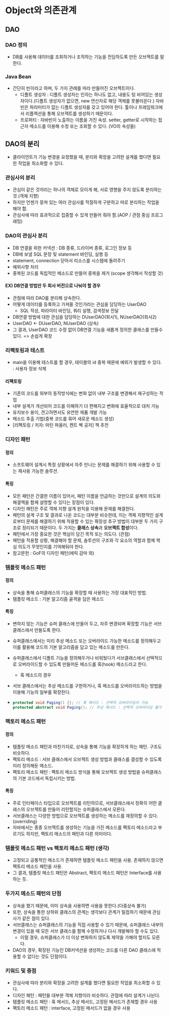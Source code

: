 # Object와 의존관계

## DAO

### DAO  정의

- DB를 사용해 데이터를 조회하거나 조작하는 기능을 전담하도록 만든 오브젝트를 말한다.

### Java Bean

- 간단히 빈이라고 하며, 두 가지 관례를 따라 만들어진 오브젝트이다.
  - 디폴트 생성자 : 디폴트 생성자는 인자는 하나도 없고, 내용도 텅 비어있는 생성자이다.(디폴트 생성자가 없으면, new 연산자로 해당 객체를 못불러온다.) 
    자바빈은 파라미터가 없는 디폴트 생성자를 갖고 있어야 한다. 툴이나 프레임워크에서 리플렉션을 통해 오브젝트를 생성하기 때문이다.
  - 프로퍼티 : 자바빈이 노출하는 이름을 가진 속성. setter, getter로 시작하는 접근자 메소드를 이용해 수정 또는 조회할 수 있다. (VO의 속성들)

## DAO의 분리

- 클라이언트가 기능 변경을 요청했을 때, 분리와 확장을 고려한 설계를 했다면 필요한 작업을 최소화할 수 있다.

### 관심사의 분리

- 관심이 같은 것끼리는 하나의 객체로 모이게 해, 서로 영향을 주지 않도록 분리하는 것.(객체 지향)
- 하지만 언젠가 뭉쳐 있는 여러 관심사를 적절하게 구분하고 따로 분리하는 작업을 해야 함.
- 관심사에 따라 효과적으로 집중할 수 있게 만들어 줘야 함.(AOP / 관점 중심 프로그래밍)

### DAO의 관심사 분리

- DB 연결을 위한 커넥션 : DB 종류, 드라이버 종류, 로그인 정보 등
- DB에 보낼 SQL 문장 및 statement 바인딩, 실행 등
- statement, connection 닫아서 리소스를 시스템에 돌려주기
- 예외사항 처리
- 중복된 코드를 독립적인 메소드로 만들어 중복을 제거 (scope 생각해서 작성할 것)

#### EX) DB연결 방법만 두 회사 버전으로 나눠야 할 경우

- 관점에 따라 DAO를 분리해 상속한다.
- 어떻게 데이터를 등록하고 가져올 것인가라는 관심을 담당하는 UserDAO
  - SQL 작성, 파라미터 바인딩, 쿼리 실행, 검색정보 전달
- DB연결 방법에 대한 관심을 담당하는 DUserDAO(회사1), NUserDAO(회사2)
- UserDAO <- DUserDAO, NUserDAO (상속)
- 그 결과, UserDAO 코드 수정 없이 DB연결 기능을 새롭게 정의한 클래스를 만들수 있다. => 손쉽게 확장

### 리펙토링과 테스트

- main을 이용해 테스트를 할 경우, 테이블의 id 중복 때문에 예외가 발생할 수 있다. : 사용자 정보 삭제

#### 리펙토링 

- 기존의 코드를 외부의 동작방식에는 변화 없이 내부 구조를 변경해서 재구성하는 작업
- 내부 설계가 개선되어 코드를 이해하기 더 편해지고 변화에 효율적으로 대처 가능
- 유지보수 용이, 견고하면서도 유연한 제품 개발 가능
- 메소드 추출 기법(중복 코드를 묶어 새로운 메소드 생성)
- [리펙토링 / 저자: 마틴 파울러, 켄트 벡 공저] 책 추천

 ### 디자인 패턴

#### 정의

- 소프트웨어 설계시 특정 상황에서 자주 만나는 문제를 해결하기 위해 사용할 수 있는 재사용 가능한 솔루션.

#### 특징

- 모든 패턴은 간결한 이름이 있어서, 패턴 이름을 언급하는 것만으로 설계의 의도와 해결책을 함께 설명할 수 있다는 장점이 있다.
- 디자인 패턴은 주로 객체 지향 설계 원칙을 이용해 문제를 해결한다.
- 패턴의 설계 구조 및 결과로 나온 코드는 대부분 비슷한데, 이는 객체 지향적인 설계로부터 문제를 해결하기 위해 적용할 수 있는 확장성 추구 방법이 대부분 두 가지 구조로 정리되기 때문이다. 두 가지는 **클래스 상속**과 **오브젝트 합성**이다.
- 패턴에서 가장 중요한 것은 핵심이 담긴 목적 또는 의도다. (관점)
- 패턴을 적용할 상황, 해결해야 할 문제, 솔루션의 구조와 각 요소의 역할과 함께 핵심 의도가 무엇인지를 기억해둬야 한다.
- 참고문헌 : GoF의 디자인 패턴(에릭 감마 외)

### 템플릿 메소드 패턴

#### 정의

- 상속을 통해 슈퍼클래스의 기능을 확장할 때 사용하는 가장 대표적인 방법.
- 템플릿 메소드 : 기본 알고리즘 골격을 담은 메소드

#### 특징

- 변하지 않는 기능은 슈퍼 클래스에 만들어 두고, 자주 변경되며 확장할 기능은 서브클래스에서 만들도록 한다.

- 슈퍼클래스에서는 미리 추상 메소드 또는 오버라이드 가능한 메소드를 정의해두고 이를 활용해 코드의 기본 알고리즘을 담고 있는 메소드를 만든다.

- 슈퍼클래스에서 디폴트 기능을 정의해두거나 비워뒀다가 서브클래스에서 선택적으로 오버라이드할 수 있도록 만들어둔 메소드를 훅(hook) 메소드라고 한다.

  - 훅 메소드의 경우

- 서브 클래스에서는 추상 메소드를 구현하거나, 훅 메소드를 오버라이드하는 방법을 이용해 기능의 일부를 확장한다.

- ```java
  protected void Paging() {}; // 훅 메서드 : 선택적 오버라이딩이 가능
  protected abstract void Paging(); // 추상 메서드 : 선택적 오버라이딩 불가
  ```

### 팩토리 메소드 패턴

#### 정의

- 템플릿 메소드 패턴과 마찬가지로, 상속을 통해 기능을 확장하게 하는 패턴. 구조도 비슷하다.
- 팩토리 메소드 : 서브 클래스에서 오브젝트 생성 방법과 클래스를 결성할 수 있도록 미리 정의해둔 메소드.
- 팩토리 메소드 패턴 : 팩토리 메소드 방식을 통해 오브젝트 생성 방법을 슈퍼클래스의 기본 코드에서 독립시키는 방법.

#### 특징

- 주로 인터페이스 타입으로 오브젝트를 리턴하므로, 서브클래스에서 정확히 어떤 클래스의 오브젝트를 만들어 리턴할지는 슈퍼클래스에서 모른다.
- 서브클래스는 다양한 방법으로 오브젝트를 생성하는 메소드를 재정의할 수 있다.(overriding)
- 자바에서는 종종 오브젝트를 생성하는 기능을 가진 메소드를 팩토리 메소드라고 부르기도 하지만, 팩토리 메소드의 패턴과 다른 의미이다.

### 템플릿 메소드 패턴 vs 팩토리 메소드 패턴 (생각)

- 고정되고 공통적인 메소드가 존재하면 템플릿 메소드 패턴을 사용. 존재하지 않으면 팩토리 메소드 패턴을 사용.
- 그 결과, 템플릿 메소드 패턴은 Abstract, 팩토리 메소드 패턴은 Interface를 사용하는 듯.

### 두가지 메소드 패턴의 단점

- 상속을 했기 때문에, 이미 상속을 사용하면 사용을 못한다.(다중상속 불가)
- 또한, 상속을 통한 상하위 클래스의 관계는 생각보다 관계가 밀접하기 때문에 관심사가 같은 점이 있다.
- 서브클래스는 슈퍼클래스의 기능을 직접 사용할 수 있기 때문에, 슈퍼클래스 내부의 변경이 있을 때 모든 서브 클래스를 함께 수정하거나 다시 개발해야 할 수도 있다.
  - 이럴 경우, 슈퍼클래스가 더 이상 변화하지 않도록 제약을 가해야 할지도 모른다.
- DAO의 경우, 확장된 기능인 DB커넥션을 생성하는 코드를 다른 DAO 클래스에 적용할 수 없다는 것도 단점이다.



### 키워드 및 중점

- 관심사에 따라 분리와 확장을 고려한 설계를 했다면 필요한 작업을 최소화할 수 있다.
- 디자인 패턴 : 패턴들 대부분 객체 지향이라 비슷하다. 관점에 따라 설계가 나뉜다.
- 탬플릿 메소드 패턴 : 훅 메서드, 추상 메서드, 고정된 메서드가 존재할 경우 사용
- 팩토리 메소드 패턴 : interface, 고정된 메서드가 없을 경우 사용

